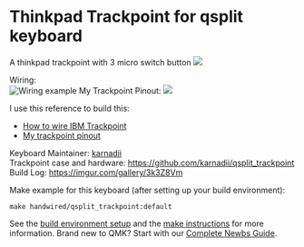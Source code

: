# Thinkpad Trackpoint for qsplit keyboard

A thinkpad trackpoint with 3 micro switch button
![](https://i.imgur.com/ojsfpny.jpg)

Wiring:  
![Wiring example](https://i.imgur.com/8ghG2U8.png)
My Trackpoint Pinout:
![](https://martin-prochnow.de/_media/projects/t420_trackpoint.jpg?w=600&tok=4d5db2)

I use this reference to build this:

- [How to wire IBM Trackpoint](https://github.com/alonswartz/trackpoint)
- [My trackpoint pinout](https://community.keyboard.io/t/trackpoint-mod-ii-a-new-guide/3663)

Keyboard Maintainer: [karnadii](https://github.com/karnadii)  
Trackpoint case and hardware: https://github.com/karnadii/qsplit_trackpoint
Build Log: https://imgur.com/gallery/3k3Z8Vm

Make example for this keyboard (after setting up your build environment):

    make handwired/qsplit_trackpoint:default

See the [build environment setup](https://docs.qmk.fm/#/getting_started_build_tools) and the [make instructions](https://docs.qmk.fm/#/getting_started_make_guide) for more information. Brand new to QMK? Start with our [Complete Newbs Guide](https://docs.qmk.fm/#/newbs).
